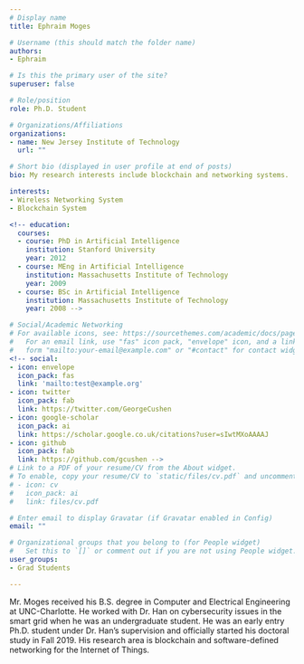 ```yaml
---
# Display name
title: Ephraim Moges

# Username (this should match the folder name)
authors:
- Ephraim

# Is this the primary user of the site?
superuser: false

# Role/position
role: Ph.D. Student

# Organizations/Affiliations
organizations:
- name: New Jersey Institute of Technology
  url: ""

# Short bio (displayed in user profile at end of posts)
bio: My research interests include blockchain and networking systems.

interests:
- Wireless Networking System
- Blockchain System 

<!-- education:
  courses:
  - course: PhD in Artificial Intelligence
    institution: Stanford University
    year: 2012
  - course: MEng in Artificial Intelligence
    institution: Massachusetts Institute of Technology
    year: 2009
  - course: BSc in Artificial Intelligence
    institution: Massachusetts Institute of Technology
    year: 2008 -->

# Social/Academic Networking
# For available icons, see: https://sourcethemes.com/academic/docs/page-builder/#icons
#   For an email link, use "fas" icon pack, "envelope" icon, and a link in the
#   form "mailto:your-email@example.com" or "#contact" for contact widget.
<!-- social:
- icon: envelope
  icon_pack: fas
  link: 'mailto:test@example.org'
- icon: twitter
  icon_pack: fab
  link: https://twitter.com/GeorgeCushen
- icon: google-scholar
  icon_pack: ai
  link: https://scholar.google.co.uk/citations?user=sIwtMXoAAAAJ
- icon: github
  icon_pack: fab
  link: https://github.com/gcushen -->
# Link to a PDF of your resume/CV from the About widget.
# To enable, copy your resume/CV to `static/files/cv.pdf` and uncomment the lines below.
# - icon: cv
#   icon_pack: ai
#   link: files/cv.pdf

# Enter email to display Gravatar (if Gravatar enabled in Config)
email: ""

# Organizational groups that you belong to (for People widget)
#   Set this to `[]` or comment out if you are not using People widget.
user_groups:
- Grad Students

---
```


Mr. Moges received his B.S. degree in Computer and Electrical Engineering at UNC-Charlotte. He worked with Dr. Han on cybersecurity issues in the smart grid when he was an undergraduate student. He was an early entry Ph.D. student under Dr. Han’s supervision and officially started his doctoral study in Fall 2019. His research area is blockchain and software-defined networking for the Internet of Things.
